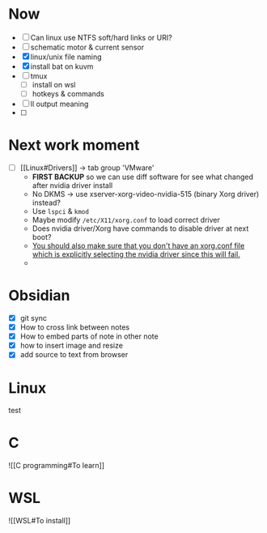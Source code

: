 # Now
- [ ] Can linux use NTFS soft/hard links or URI?
- [ ] schematic motor & current sensor
- [x] linux/unix file naming
- [x] install bat on kuvm
- [ ] tmux
    - [ ] install on wsl
    - [ ] hotkeys & commands
- [ ] ll output meaning
- [ ] 

# Next work moment
- [ ] [[Linux#Drivers]] -> tab group 'VMware'
    - **FIRST BACKUP** so we can use diff software for see what changed after nvidia driver install
    - No DKMS -> use xserver-xorg-video-nvidia-515 (binary Xorg driver) instead?
    - Use `lspci` & `kmod`
    - Maybe modify `/etc/X11/xorg.conf` to load correct driver
    - Does nvidia driver/Xorg have commands to disable driver at next boot?
    - [You should also make sure that you don't have an xorg.conf file which is explicitly selecting the nvidia driver since this will fail.](https://askubuntu.com/questions/779155/switch-video-drivers-in-dual-boot-environment)
    - 

# Obsidian
- [x] git sync
- [x] How to cross link between notes
- [x] How to embed parts of note in other note
- [x] how to insert image and resize
- [x] add source to text from browser

# Linux
test

# C
![[C programming#To learn]]

# WSL
![[WSL#To install]]

